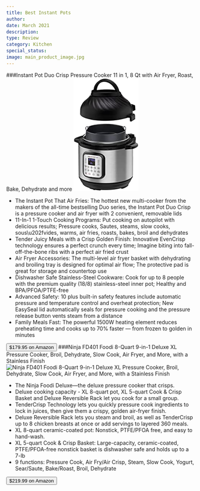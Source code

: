 ```yaml
---
title: Best Instant Pots
author: 
date: March 2021
description: 
type: Review
category: Kitchen
special_status: 
image: main_product_image.jpg
---
```

###Instant Pot Duo Crisp Pressure Cooker 11 in 1, 8 Qt with Air Fryer, Roast, Bake, Dehydrate and more
![Instant Pot Duo Crisp Pressure Cooker 11 in 1, 8 Qt with Air Fryer, Roast, Bake, Dehydrate and more](./InstantPo.jpeg)
- The Instant Pot That Air Fries: The hottest new multi-cooker from the makers of the all-time bestselling Duo series, the Instant Pot Duo Crisp is a pressure cooker and air fryer with 2 convenient, removable lids
- 11-In-1 1-Touch Cooking Programs: Put cooking on autopilot with delicious results; Pressure cooks, Sautes, steams, slow cooks, sous\u202fvides, warms, air fries, roasts, bakes, broil and dehydrates
- Tender Juicy Meals with a Crisp Golden Finish: Innovative EvenCrisp technology ensures a perfect crunch every time; Imagine biting into fall-off-the-bone ribs with a perfect air fried crust
- Air Fryer Accessories: The multi-level air fryer basket with dehydrating and broiling tray is designed for optimal air flow; The protective pad is great for storage and countertop use
- Dishwasher Safe Stainless-Steel Cookware: Cook for up to 8 people with the premium quality (18/8) stainless-steel inner pot; Healthy and BPA/PFOA/PTFE-free
- Advanced Safety: 10 plus built-in safety features include automatic pressure and temperature control and overheat protection; New EasySeal lid automatically seals for pressure cooking and the pressure release button vents steam from a distance
- Family Meals Fast: The powerful 1500W heating element reduces preheating time and cooks up to 70% faster — from frozen to golden in minutes

[<button class="button">$179.95 on Amazon</button>](https://www.amazon.com/gp/slredirect/picassoRedirect.html/ref=pa_sp_atf_aps_sr_pg1_1?ie=UTF8&adId=A01919532VKORKRR60RDY&url=%2FInstant-Pot-Air-Fryer-One-Touch%2Fdp%2FB07VT23JDM%2Fref%3Dsr_1_1_sspa%3Fdchild%3D1%26keywords%3Dinstant%2Bpots%26qid%3D1614631366%26sr%3D8-1-spons%26psc%3D1&qualifier=1614631366&id=1903558140382725&widgetName=sp_atf)
###Ninja FD401 Foodi 8-Quart 9-in-1 Deluxe XL Pressure Cooker, Broil, Dehydrate, Slow Cook, Air Fryer, and More, with a Stainless Finish
![Ninja FD401 Foodi 8-Quart 9-in-1 Deluxe XL Pressure Cooker, Broil, Dehydrate, Slow Cook, Air Fryer, and More, with a Stainless Finish](https://images-na.ssl-images-amazon.com/images/I/81b%2BticOPJL.__AC_SX300_SY300_QL70_ML2_.jpg)
- The Ninja Foodi Deluxe—the deluxe pressure cooker that crisps.
- Deluxe cooking capacity - XL 8-quart pot, XL 5-quart Cook & Crisp Basket and Deluxe Reversible Rack let you cook for a small group.
- TenderCrisp Technology lets you quickly pressure cook ingredients to lock in juices, then give them a crispy, golden air-fryer finish.
- Deluxe Reversible Rack lets you steam and broil, as well as TenderCrisp up to 8 chicken breasts at once or add servings to layered 360 meals.
- XL 8-quart ceramic-coated pot: Nonstick, PTFE/PFOA free, and easy to hand-wash.
- XL 5-quart Cook & Crisp Basket: Large-capacity, ceramic-coated, PTFE/PFOA-free nonstick basket is dishwasher safe and holds up to a 7-lb
- 9 functions: Pressure Cook, Air Fry/Air Crisp, Steam, Slow Cook, Yogurt, Sear/Saute, Bake/Roast, Broil, Dehydrate

[<button class="button">$219.99 on Amazon</button>](https://www.amazon.com/Ninja-FD401-Fryer-Stainless-Pressure-8-Quart/dp/B07S85TPLG/ref=sxin_9?ascsubtag=amzn1.osa.fb7d85ef-3d72-4cdb-b510-4c7c832f1be2.ATVPDKIKX0DER.en_US&creativeASIN=B07S85TPLG&cv_ct_cx=instant+pots&cv_ct_id=amzn1.osa.fb7d85ef-3d72-4cdb-b510-4c7c832f1be2.ATVPDKIKX0DER.en_US&cv_ct_pg=search&cv_ct_we=asin&cv_ct_wn=osp-single-source-earns-comm&dchild=1&keywords=instant+pots&linkCode=oas&pd_rd_i=B07S85TPLG&pd_rd_r=fe709e5f-fda9-4afa-b449-721e5f3bc857&pd_rd_w=xaBSc&pd_rd_wg=vhwZ1&pf_rd_p=35b32c02-1b41-4e49-9b89-0297af2446e1&pf_rd_r=ZPD3WTR1516G3GZNRRJW&qid=1614631366&sr=1-2-64f3a41a-73ca-403a-923c-8152c45485fe&tag=scrippsonsite-20)
